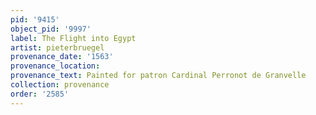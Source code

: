 ```yaml
---
pid: '9415'
object_pid: '9997'
label: The Flight into Egypt
artist: pieterbruegel
provenance_date: '1563'
provenance_location:
provenance_text: Painted for patron Cardinal Perronot de Granvelle
collection: provenance
order: '2585'
---
```

